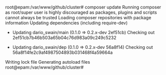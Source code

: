 root@epam:/var/www/github/cluster# composer update
Running composer as root/super user is highly discouraged as packages, plugins and scripts cannot always be trusted
Loading composer repositories with package information
Updating dependencies (including require-dev)
  - Updating dario_swain/main (0.1.0 => 0.2.x-dev 2ef51cb)
    Checking out 2ef51cb7b46b503a65b04c76d983a09c249c5232

  - Updating dario_swain/dep (0.1.0 => 0.2.x-dev 56a8f14)
    Checking out 56a8f14fe2c9af4987504893b031468f4a59664a

Writing lock file
Generating autoload files
root@epam:/var/www/github/cluster#
